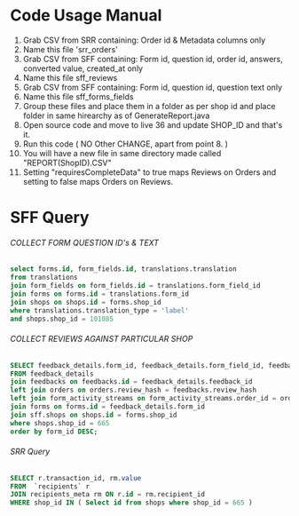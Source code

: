 #  Code Usage Manual

 1. Grab CSV from SRR containing: Order id & Metadata columns only
 2. Name this file 'srr_orders'
 3. Grab CSV from SFF containing: Form id, question id, order id, answers, converted value, created_at only
 4. Name this file sff_reviews
 5. Grab CSV from SFF containing: Form id, question id, question text only
 6. Name this file sff_forms_fields
 7. Group these files and place them in a folder as per shop id and place folder in same hirearchy as of GenerateReport.java
 8. Open source code and move to live 36 and update SHOP_ID and that's it.
 9. Run this code ( NO Other CHANGE, apart from point 8. )
 10. You will have a new file in same directory made called "REPORT(ShopID).CSV"
 11. Setting "requiresCompleteData" to true maps Reviews on Orders and setting to false maps Orders on Reviews.
 
# SFF Query

###### COLLECT FORM QUESTION ID's & TEXT

```sql
select forms.id, form_fields.id, translations.translation
from translations
join form_fields on form_fields.id = translations.form_field_id
join forms on forms.id = translations.form_id
join shops on shops.id = forms.shop_id
where translations.translation_type = 'label'
and shops.shop_id = 101085
```


###### COLLECT REVIEWS AGAINST PARTICULAR SHOP

```sql
SELECT feedback_details.form_id, feedback_details.form_field_id, feedbacks.order_id, feedback_details.answer, feedback_details.rating_converted_value, feedbacks.created_at, form_activity_streams.last_opened_at
FROM feedback_details
join feedbacks on feedbacks.id = feedback_details.feedback_id
left join orders on orders.review_hash = feedbacks.review_hash
left join form_activity_streams on form_activity_streams.order_id = orders.id
join forms on forms.id = feedback_details.form_id
join sff.shops on shops.id = forms.shop_id
where shops.shop_id = 665
order by form_id DESC;
```
###### SRR Query
```sql
SELECT r.transaction_id, rm.value
FROM  `recipients` r
JOIN recipients_meta rm ON r.id = rm.recipient_id
WHERE shop_id IN ( Select id from shops where shop_id = 665 )
```